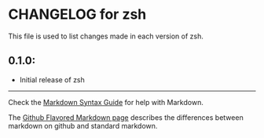 # CHANGELOG for zsh

This file is used to list changes made in each version of zsh.

## 0.1.0:

* Initial release of zsh

- - - 
Check the [Markdown Syntax Guide](http://daringfireball.net/projects/markdown/syntax) for help with Markdown.

The [Github Flavored Markdown page](http://github.github.com/github-flavored-markdown/) describes the differences between markdown on github and standard markdown.
